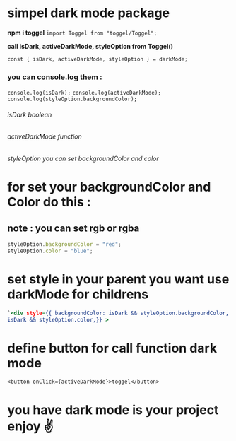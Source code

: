 # simpel dark mode package

**npm i toggel**
`import Toggel from "toggel/Toggel";`

**call isDark, activeDarkMode, styleOption from Toggel()**

`const { isDark, activeDarkMode, styleOption } = darkMode;`

### you can console.log them :

`console.log(isDark);`
`console.log(activeDarkMode);`
`console.log(styleOption.backgroundColor);`

###### isDark boolean

###### activeDarkMode function

###### styleOption you can set backgroundColor and color

# for set your backgroundColor and Color do this :

## note : you can set rgb or rgba

```javascript
styleOption.backgroundColor = "red";
styleOption.color = "blue";
```

# set style in your parent you want use darkMode for childrens

```htm
`<div style={{ backgroundColor: isDark && styleOption.backgroundColor, color:
isDark && styleOption.color,}} >
```

# define button for call function dark mode

`<button onClick={activeDarkMode}>toggel</button>`


# you have dark mode is your project enjoy ✌
